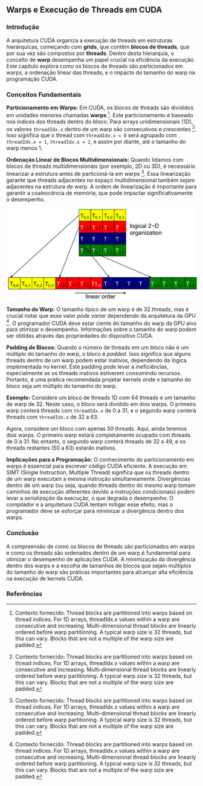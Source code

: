 ## Warps e Execução de Threads em CUDA

### Introdução

A arquitetura CUDA organiza a execução de threads em estruturas hierárquicas, começando com **grids**, que contêm **blocos de threads**, que por sua vez são compostos por **threads**. Dentro desta hierarquia, o conceito de **warp** desempenha um papel crucial na eficiência da execução. Este capítulo explora como os blocos de threads são particionados em warps, a ordenação linear das threads, e o impacto do tamanho do warp na programação CUDA.

### Conceitos Fundamentais

**Particionamento em Warps:** Em CUDA, os blocos de threads são divididos em unidades menores chamadas **warps** [^1]. Este particionamento é baseado nos índices dos threads dentro do bloco. Para arrays unidimensionais (1D), os valores `threadIdx.x` dentro de um warp são consecutivos e crescentes [^1]. Isso significa que o thread com `threadIdx.x = 0` será agrupado com `threadIdx.x = 1`, `threadIdx.x = 2`, e assim por diante, até o tamanho do warp menos 1.

**Ordenação Linear de Blocos Multidimensionais:** Quando lidamos com blocos de threads multidimensionais (por exemplo, 2D ou 3D), é necessário linearizar a estrutura antes de particioná-la em warps [^1]. Essa linearização garante que threads adjacentes no espaço multidimensional também sejam adjacentes na estrutura de warp. A ordem de linearização é importante para garantir a coalescência de memória, que pode impactar significativamente o desempenho.

![Figure 6.1: Illustration of 2D thread mapping to linear order for warp partitioning in CUDA.](./../images/image8.jpg)

**Tamanho do Warp:** O tamanho típico de um warp é de 32 threads, mas é crucial notar que esse valor *pode variar* dependendo da arquitetura da GPU [^1]. O programador CUDA deve estar ciente do tamanho do warp da GPU alvo para otimizar o desempenho. Informações sobre o tamanho do warp podem ser obtidas através das propriedades do dispositivo CUDA.

**Padding de Blocos:** Quando o número de threads em um bloco não é um múltiplo do tamanho do warp, o bloco é *padded*. Isso significa que alguns threads dentro de um warp podem estar inativos, dependendo da lógica implementada no kernel. Este padding pode levar a ineficiências, especialmente se os threads inativos estiverem consumindo recursos. Portanto, é uma prática recomendada projetar kernels onde o tamanho do bloco seja um múltiplo do tamanho do warp.

**Exemplo:** Considere um bloco de threads 1D com 64 threads e um tamanho de warp de 32. Neste caso, o bloco será dividido em dois warps. O primeiro warp conterá threads com `threadIdx.x` de 0 a 31, e o segundo warp conterá threads com `threadIdx.x` de 32 a 63.

Agora, considere um bloco com apenas 50 threads. Aqui, ainda teremos dois warps. O primeiro warp estará completamente ocupado com threads de 0 a 31. No entanto, o segundo warp conterá threads de 32 a 49, e os threads restantes (50 a 63) estarão inativos.

**Implicações para a Programação:** O conhecimento do particionamento em warps é essencial para escrever código CUDA eficiente. A execução em SIMT (Single Instruction, Multiple Thread) significa que os threads dentro de um warp executam a mesma instrução simultaneamente. Divergências dentro de um warp (ou seja, quando threads dentro do mesmo warp tomam caminhos de execução diferentes devido a instruções condicionais) podem levar a *serialização* da execução, o que degrada o desempenho. O compilador e a arquitetura CUDA tentam mitigar esse efeito, mas o programador deve se esforçar para minimizar a divergência dentro dos warps.

### Conclusão

A compreensão de como os blocos de threads são particionados em warps e como os threads são ordenados dentro de um warp é fundamental para otimizar o desempenho de aplicações CUDA. A minimização da divergência dentro dos warps e a escolha de tamanhos de blocos que sejam múltiplos do tamanho do warp são práticas importantes para alcançar alta eficiência na execução de kernels CUDA.

### Referências
[^1]: Contexto fornecido: Thread blocks are partitioned into warps based on thread indices. For 1D arrays, threadIdx.x values within a warp are consecutive and increasing. Multi-dimensional thread blocks are linearly ordered before warp partitioning. A typical warp size is 32 threads, but this can vary. Blocks that are not a multiple of the warp size are padded.
<!-- END -->
